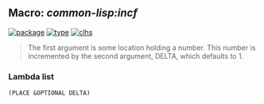 ## Macro: ***common-lisp:incf***
[![package](https://img.shields.io/badge/Package-COMMON--LISP-5f9ea0.svg?style=social&colorA=999999)](../) [![type](https://img.shields.io/badge/Type-Macro-5f9ea0.svg?style=social&colorA=999999)](../#macro) [![clhs](https://img.shields.io/badge/CLHS-INCF-5f9ea0.svg?style=social&colorA=999999)](http://www.lispworks.com/documentation/HyperSpec/Body/m_incf_.htm) 

> The first argument is some location holding a number. This number is
> incremented by the second argument, DELTA, which defaults to 1.

### Lambda list
```
(PLACE &OPTIONAL DELTA)
```
